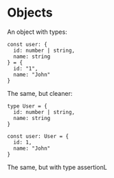 # Objects

An object with types:

    const user: {
      id: number | string,
      name: string
    } = {
      id: "1",
      name: "John"
    }

The same, but cleaner:

    type User = {
      id: number | string,
      name: string
    }

    const user: User = {
      id: 1,
      name: "John"
    }

The same, but with type assertionL

